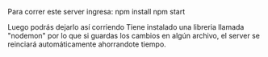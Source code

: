 Para correr este server ingresa:
npm install
npm start

Luego podrás dejarlo así corriendo
Tiene instalado una libreria llamada "nodemon" por lo que si 
guardas los cambios en algún archivo, el server se reinciará
automáticamente ahorrandote tiempo.